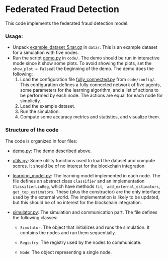 # Federated Fraud Detection

This code implements the federated fraud detection model.



### Usage:

* Unpack [example_dataset_5.tar.gz](https://github.com/GabrieleSantin/federated_fraud_detection/blob/main/data/example_dataset_5.tar.gz) in `data/`. This is an example dataset for a simulation with five nodes.
* Run the script [demo.py](https://github.com/GabrieleSantin/federated_fraud_detection/blob/main/code/demo.py) in `code/`.  The demo should be run in interactive mode since it show some plots. To avoid showing the plots, set the `show_plot = False`at the beginning of the demo. The demo does the following:
  1. Load the configuration file [fully_connected.py](https://github.com/GabrieleSantin/federated_fraud_detection/blob/main/code/config/fully_connected.py) from `code/config/`. This configuration defines a fully connected network of five agents, some parameters for the learning algorithm, and a list of actions to be performed by each node. The actions are equal for each node for simplicity.
  2. Load the example dataset.
  3. Run the simulation.
  4. Compute some accuracy metrics and statistics, and visualize them. 



### Structure of the code

The code is organized in four files:

* [demo.py](https://github.com/GabrieleSantin/federated_fraud_detection/blob/main/code/demo.py): The demo described above.

* [utils.py](https://github.com/GabrieleSantin/federated_fraud_detection/blob/main/code/utils.py): Some utility functions used to load the dataset and compute scores. It should be of no interest for the blockchain integration

* [learning_model.py](https://github.com/GabrieleSantin/federated_fraud_detection/blob/main/code/learning_model.py): The learning model implemented in each node. The file defines an abstract class `Classifier` and an implementation `ClassifierLinReg`, which have methods `fit`, ` add_external_estimators`, `get_top_estimators`. These (plus the constructor) are the only interface used by the external world. The implementation is likely to be updated, but this should be of no interest for the blockchain integration.

* [simulator.py](https://github.com/GabrieleSantin/federated_fraud_detection/blob/main/code/simulator.py): The simulation and communication part. The file defines the following classes:

  * `Simulator`: The object that initializes and runs the simulation. It contains the nodes and run them sequentially.

  * `Registry`: The registry used by the nodes to communicate.

  * `Node`: The object representing a single node.

    

